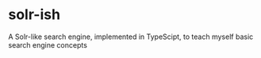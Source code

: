 # solr-ish
A Solr-like search engine, implemented in TypeScipt, to teach myself basic search engine concepts
